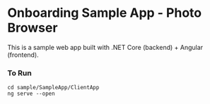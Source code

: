 # Onboarding Sample App - Photo Browser

This is a sample web app built with .NET Core (backend) + Angular (frontend).

### To Run

    cd sample/SampleApp/ClientApp
    ng serve --open
